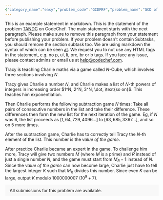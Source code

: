 ```yaml
---
{"category_name":"easy","problem_code":"GCDPRF","problem_name":"GCD of Prefixes","problemComponents":{"constraints":"- $1 \\leq T \\leq 10^3$\n- $1 \\leq N \\leq 10^5$\n- $1 \\leq A_i, B_i \\leq 10^9$\n- It is guaranteed that sum of $N$ over all test cases doesn\u0027t exceed $5 \\times 10^5$.","constraintsState":true,"subtasks":"- 30 points : $1 \\leq R \\leq 10000$\n- 70 points : $1 \\leq R \\leq 10^9$\n","subtasksState":false,"inputFormat":"- The first line of the input contains a single integer $T$ denoting the number of test cases. The description of $T$ test cases follows.\n- The first line of each test case contains a single integer $N$.\n- The second line contains $N$ space-separated integers $B_1, B_2, \\dots, B_N$\n","inputFormatState":true,"outputFormat":"For each test case, print a single line containing $N$ space-separated integers denoting the array $A$ you constructed. If no such array $A$ exists, print $-1$ instead.","outputFormatState":true,"sampleTestCases":{"0":{"id":1,"input":"2\n2\n4 2\n2\n1 3","output":"4 26\n-1","explanation":"**Test Case 1:** One possible answer is $[4, 26]$ because $B$ can be generated as follows: $B = [\\gcd(4), \\gcd(4, 26)] = [4, 2]$.\n\n**Test Case 2:** It can be shown that no array $A$ exists which can produce the given $B$.","isDeleted":false}}},"video_editorial_url":"https://youtu.be/Wtv3goBdWQs","languages_supported":{"0":"CPP14","1":"C","2":"JAVA","3":"PYTH 3.6","4":"CPP17","5":"PYTH","6":"PYP3","7":"CS2","8":"ADA","9":"PYPY","10":"TEXT","11":"PAS fpc","12":"NODEJS","13":"RUBY","14":"PHP","15":"GO","16":"HASK","17":"TCL","18":"PERL","19":"SCALA","20":"LUA","21":"kotlin","22":"BASH","23":"JS","24":"LISP sbcl","25":"rust","26":"PAS gpc","27":"BF","28":"CLOJ","29":"R","30":"D","31":"CAML","32":"FORT","33":"ASM","34":"swift","35":"FS","36":"WSPC","37":"LISP clisp","38":"SQL","39":"SCM guile","40":"PERL6","41":"ERL","42":"CLPS","43":"ICK","44":"NICE","45":"PRLG","46":"ICON","47":"COB","48":"SCM chicken","49":"PIKE","50":"SCM qobi","51":"ST","52":"SQLQ","53":"NEM"},"max_timelimit":0.5,"source_sizelimit":50000,"problem_author":"deep2905","problem_tester":"","date_added":"13-11-2021","tags":{"0":"deep2905","1":"simple","2":"simple","3":"start17","4":"start17"},"problem_difficulty_level":"Unavailable","best_tag":"","editorial_url":"https://discuss.codechef.com/problems/GCDPRF","time":{"view_start_date":1637170200,"submit_start_date":1637170200,"visible_start_date":1637170200,"end_date":1735669800},"is_direct_submittable":false,"problemDiscussURL":"https://discuss.codechef.com/search?q=GCDPRF","is_proctored":false,"visitedContests":{},"layout":"problem"}
---
```

This is an example statement in markdown. This is the statement of the problem [TANDC](https://codechef.com/problems/TANDC) on CodeChef. The main statement starts with the next paragraph. Please make sure to remove this paragraph from your statement before publishing your problem. If your problem doesn't contain Subtasks, you should remove the section subtask too. We are using markdown the syntax of which can be seen [at](https://github.com/showdownjs/showdown/wiki/Showdown's-Markdown-syntax). We request you to not use any HTML tags in the statement, e.g. no p, ul, li, pre, br or b tags. If you face any issue, please contact admins or email us at help@codechef.com.

Tracy is teaching Charlie maths via a game called $N$-Cube, which involves three sections involving $N$.

Tracy gives Charlie a number $N$, and Charlie makes a list of $N$-th powers of integers in increasing order $1^N, 2^N, 3^N, \dot, \text{so on}$. This teaches him exponentiation.

Then Charlie performs the following subtraction game $N$ times: Take all pairs of consecutive numbers in the list and take their difference. These differences then form the new list for the next iteration of the game. Eg, if $N$ was 6, the list proceeds as $[1, 64, 729, 4096 ... ]$ to $[63, 685, 3367 ...]$, and so on $5$ more times.

After the subtraction game, Charlie has to correctly tell Tracy the $N$-th element of the list. This number is the *value of the game*.

After practice Charlie became an expert in the game. To challenge him more, Tracy will give two numbers $M$ (where $M$ is a prime) and $R$ instead of just a single number $N$, and the game must start from $M_R - 1$ instead of $N$. Since the *value of the game* can now become large, Charlie just have to tell the largest integer $K$ such that $M_K$ divides this number. Since even $K$ can be large, output $K$ modulo 1000000007 ($10^9 + 7$).

<aside style='background: #f8f8f8;padding: 10px 15px;'><div>All submissions for this problem are available.</div></aside>